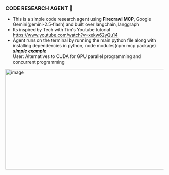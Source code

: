 ### **CODE RESEARCH AGENT** 🤖
- This is a simple code research agent using **Firecrawl MCP**, Google Gemini(gemini-2.5-flash) and built over langchain, langgraph
- Its inspired by Tech with Tim's Youtube tutorial https://www.youtube.com/watch?v=xekw62yQu14
- Agent runs on the terminal by running the main python file along with installing dependencies in python, node modules(npm mcp package)  
<em> **simple example** </em>  
User: Alternatives to CUDA for GPU parallel programming and concurrent programming
<img width="900" height="320" alt="image" src="https://github.com/user-attachments/assets/3a2c03d2-3f54-46a6-9f19-e29d53536f0f" />

